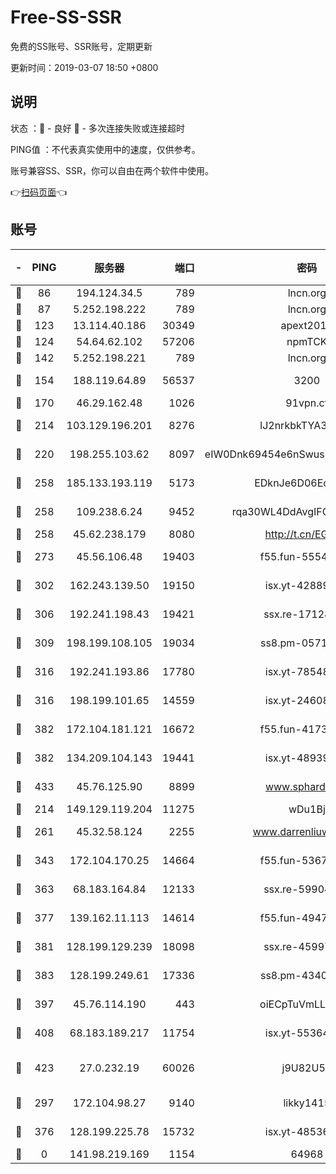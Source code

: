 # Free-SS-SSR

免费的SS账号、SSR账号，定期更新

更新时间：2019-03-07 18:50 +0800

## 说明

状态     ：🙂 - 良好 🙁 - 多次连接失败或连接超时

PING值   ：不代表真实使用中的速度，仅供参考。

账号兼容SS、SSR，你可以自由在两个软件中使用。

👉[扫码页面](https://liesauer.github.io/Free-SS-SSR/)👈

## 账号

|-|PING|服务器|端口|密码|加密方式|区域|
|:----:|:----:|:-----:|-----:|:----:|:----:|:----:|
|🙂|86|194.124.34.5|789|lncn.org|rc4|JP|
|🙂|87|5.252.198.222|789|lncn.org|rc4|JP|
|🙂|123|13.114.40.186|30349|apext2019|chacha20|JP|
|🙂|124|54.64.62.102|57206|npmTCK|rc4-md5|JP|
|🙂|142|5.252.198.221|789|lncn.org|rc4|JP|
|🙂|154|188.119.64.89|56537|3200|aes-256-cfb|RU|
|🙂|170|46.29.162.48|1026|91vpn.cf|rc4-md5|RU|
|🙂|214|103.129.196.201|8276|lJ2nrkbkTYA30wv0|aes-256-cfb|US|
|🙂|220|198.255.103.62|8097|eIW0Dnk69454e6nSwuspv9DmS201tQ0D|aes-256-cfb|US|
|🙂|258|185.133.193.119|5173|EDknJe6D06EoWDaw|aes-256-cfb|US|
|🙂|258|109.238.6.24|9452|rqa30WL4DdAvgIFG6Fs3znzTa|aes-256-cfb|FR|
|🙂|258|45.62.238.179|8080|http://t.cn/EGJIyrl|rc4-md5|CA|
|🙂|273|45.56.106.48|19403|f55.fun-55549591|aes-256-cfb|US|
|🙂|302|162.243.139.50|19150|isx.yt-42889129|aes-256-cfb|US|
|🙂|306|192.241.198.43|19421|ssx.re-17128013|aes-256-cfb|US|
|🙂|309|198.199.108.105|19034|ss8.pm-05716410|aes-256-cfb|US|
|🙂|316|192.241.193.86|17780|isx.yt-78548549|aes-256-cfb|US|
|🙂|316|198.199.101.65|14559|isx.yt-24608045|aes-256-cfb|US|
|🙂|382|172.104.181.121|16672|f55.fun-41734869|aes-256-cfb|SG|
|🙂|382|134.209.104.143|19441|isx.yt-48939965|aes-256-cfb|SG|
|🙂|433|45.76.125.90|8899|www.sphard.com|aes-256-cfb|AU|
|🙂|214|149.129.119.204|11275|wDu1Bj|rc4-md5|HK|
|🙂|261|45.32.58.124|2255|www.darrenliuwei.com|aes-256-cfb|JP|
|🙂|343|172.104.170.25|14664|f55.fun-53676794|aes-256-cfb|SG|
|🙂|363|68.183.164.84|12133|ssx.re-59904626|aes-256-cfb|US|
|🙂|377|139.162.11.113|14614|f55.fun-49472003|aes-256-cfb|SG|
|🙂|381|128.199.129.239|18098|ssx.re-45997655|aes-256-cfb|SG|
|🙂|383|128.199.249.61|17336|ss8.pm-43407054|aes-256-cfb|SG|
|🙂|397|45.76.114.190|443|oiECpTuVmLLxk4Ts|aes-256-cfb|AU|
|🙂|408|68.183.189.217|11754|isx.yt-55364676|aes-256-cfb|SG|
|🙂|423|27.0.232.19|60026|j9U82U53|xchacha20-ietf-poly1305|HK|
|🙁|297|172.104.98.27|9140|likky1415|aes-256-cfb|JP|
|🙁|376|128.199.225.78|15732|isx.yt-48536641|aes-256-cfb|SG|
|🙁|0|141.98.219.169|1154|64968|chacha20|US|
